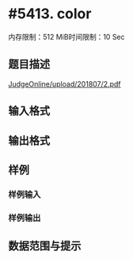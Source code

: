# #5413. color

内存限制：512 MiB时间限制：10 Sec

## 题目描述

[JudgeOnline/upload/201807/2.pdf](upload/201807/2.pdf)

## 输入格式

## 输出格式

## 样例

### 样例输入

### 样例输出

## 数据范围与提示
